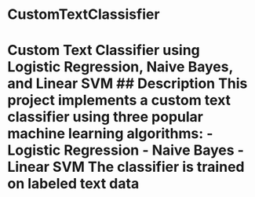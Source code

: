 # CustomTextClassisfier
# Custom Text Classifier using Logistic Regression, Naive Bayes, and Linear SVM  ## Description This project implements a custom text classifier using three popular machine learning algorithms:  - **Logistic Regression** - **Naive Bayes** - **Linear SVM**  The classifier is trained on labeled text data 
